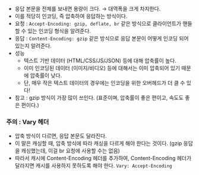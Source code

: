 - 응답 본문을 전체를 보내면 용량이 크다. → 대역폭을 크게 차지한다.
- 이를 적당히 인코딩, 즉 압축하여 응답하는 방식이다.
- 요청 : `Accept-Encoding: gzip, deflate, br` 같은 방식으로 클라이언트가 핸들할 수 있는 인코딩 형식을 알려준다.
- 응답 : `Content-Encoding: gzip` 같은 방식으로 응답 본문이 어떻게 인코딩 되어있는지 알려준다.
- 성능
    - 텍스트 기반 데이터 (HTML/CSS/JS/JSON) 등에 대해 압축률이 높다.
    - 이미 인코딩된 데이터 (이미지/비디오) 등에 대해서는 이미 압축되어 있기 때문에 압축률이 낮다.
    - 단, 매우 작은 텍스트 데이터의 경우에는 인코딩을 위한 오버헤드가 더 클 수 있다!
- 참고 : gzip 방식이 가장 많이 쓰인다. (표준이며, 압축률이 좋은 편이고, 속도도 좋은 편이다.)

### 주의 : Vary 헤더

- 압축 방식이 다르면, 응답 본문도 달라진다.
- 이 말은 캐싱할 때, 압축 방식에 따라 캐싱을 다르게 해야 한다는 것이다. (gzip 응답을 캐싱했는데, 이걸 br 요청에 사용할 수는 없음)
- 따라서 캐시에 Content-Encoding 헤더를 추가하여, Content-Encoding 헤더가 달라지면 캐시를 사용하지 못하도록 해야 한다. `Vary: Accept-Encoding`